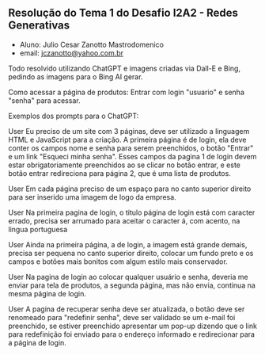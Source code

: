 ## Resolução do Tema 1 do Desafio I2A2 - Redes Generativas

* Aluno: Julio Cesar Zanotto Mastrodomenico
* email: jczanotto@yahoo.com.br

Todo resolvido utilizando ChatGPT e imagens criadas via Dall-E e Bing, pedindo as imagens para o Bing AI gerar.

Como acessar a página de produtos:
Entrar com login "usuario" e senha "senha" para acessar.

Exemplos dos prompts para o ChatGPT:

User
Eu preciso de um site com 3 páginas, deve ser utilizado a linguagem HTML e JavaScript para a criação. A primeira página é de login, ela deve conter os campos nome e senha para serem preenchidos, o botão "Entrar" e um link "Esqueci minha senha". Esses campos da pagina 1 de login devem estar obrigatoriamente preenchidos ao se clicar no botão entrar, e este botão entrar redireciona para página 2, que é uma lista de produtos.

User
Em cada página preciso de um espaço para no canto superior direito para ser inserido uma imagem de logo da empresa.

User
Na primeira pagina de login, o titulo página de login está com caracter errado, precisa ser arrumado para aceitar o caracter á, com acento, na lingua portuguesa

User
Ainda na primeira página, a de login, a imagem está grande demais, precisa ser pequena no canto superior direito, colocar um fundo preto e os campos e botões mais bonitos com algum estilo mais conservador.

User
Na pagina de login ao colocar qualquer usuário e senha, deveria me enviar para tela de produtos, a segunda página, mas não envia, continua na mesma página de login.

User
A pagina de recuperar senha deve ser atualizada, o botão deve ser renomeado para "redefinir senha", deve ser validado se um e-mail foi preenchido, se estiver preenchido apresentar um pop-up dizendo que o link para redefinição foi enviado para o endereço informado e redirecionar para a página de login.


